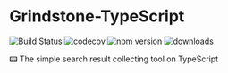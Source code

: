 # Grindstone-TypeScript

[![Build Status](https://travis-ci.com/SudoDotDog/Grindstrone-TypeScript.svg?branch=master)](https://travis-ci.com/SudoDotDog/Grindstrone-TypeScript)
[![codecov](https://codecov.io/gh/SudoDotDog/Grindstrone-TypeScript/branch/master/graph/badge.svg)](https://codecov.io/gh/SudoDotDog/Grindstrone-TypeScript)
[![npm version](https://badge.fury.io/js/%40grindstone%2Fcore.svg)](https://badge.fury.io/js/%40grindstone%2Fcore)
[![downloads](https://img.shields.io/npm/dm/@grindstone/core.svg)](https://www.npmjs.com/package/@grindstone/core)

:pager: The simple search result collecting tool on TypeScript
